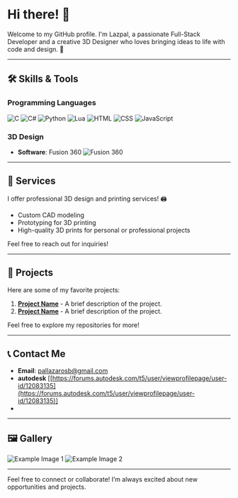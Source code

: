 # Hi there! 👋

Welcome to my GitHub profile. I'm Lazpal, a passionate Full-Stack Developer and a creative 3D Designer who loves bringing ideas to life with code and design. 🚀

---

## 🛠️ Skills & Tools

### Programming Languages

<p>
  <img src="https://img.shields.io/badge/C-%2300599C.svg?style=for-the-badge&logo=c&logoColor=white" alt="C">
  <img src="https://img.shields.io/badge/C%23-%23239120.svg?style=for-the-badge&logo=c-sharp&logoColor=white" alt="C#">
  <img src="https://img.shields.io/badge/Python-%233776AB.svg?style=for-the-badge&logo=python&logoColor=white" alt="Python">
  <img src="https://img.shields.io/badge/Lua-%23000080.svg?style=for-the-badge&logo=lua&logoColor=white" alt="Lua">
  <img src="https://img.shields.io/badge/HTML-%23E34F26.svg?style=for-the-badge&logo=html5&logoColor=white" alt="HTML">
  <img src="https://img.shields.io/badge/CSS-%231572B6.svg?style=for-the-badge&logo=css3&logoColor=white" alt="CSS">
  <img src="https://img.shields.io/badge/JavaScript-%23F7DF1E.svg?style=for-the-badge&logo=javascript&logoColor=black" alt="JavaScript">
</p>

### 3D Design
- **Software**: Fusion 360 <img src="[https://img.shields.io/badge/JavaScript-%23F7DF1E.svg?style=for-the-badge&logo=javascript&logoColor=black](https://seeklogo.com/images/A/autodesk-fusion-360-logo-7F72A76397-seeklogo.com.png)" alt="Fusion 360">

---

## 🌟 Services

I offer professional 3D design and printing services! 🖨️
- Custom CAD modeling
- Prototyping for 3D printing
- High-quality 3D prints for personal or professional projects

Feel free to reach out for inquiries!

---

## 🌟 Projects
Here are some of my favorite projects:

1. **[Project Name](#)** - A brief description of the project.
2. **[Project Name](#)** - A brief description of the project.

Feel free to explore my repositories for more!

---

## 📞 Contact Me

- **Email**: [pallazarosb@gmail.com](mailto:pallazarosb@gmail.com)
- **autodesk** [[https://forums.autodesk.com/t5/user/viewprofilepage/user-id/12083135](https://forums.autodesk.com/t5/user/viewprofilepage/user-id/12083135)]
- 

---

## 🖼️ Gallery

![Example Image 1](https://via.placeholder.com/150)
![Example Image 2](https://via.placeholder.com/150)

---

Feel free to connect or collaborate! I’m always excited about new opportunities and projects.
